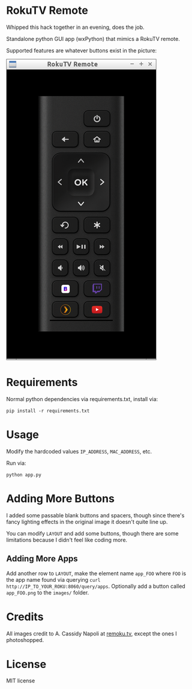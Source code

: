 # RokuTV Remote
Whipped this hack together in an evening, does the job.

Standalone python GUI app (wxPython) that mimics a RokuTV remote.

Supported features are whatever buttons exist in the picture:

![Screenshot](/screenshot.png)

# Requirements

Normal python dependencies via requirements.txt, install via:

```
pip install -r requirements.txt
```

# Usage

Modify the hardcoded values `IP_ADDRESS`, `MAC_ADDRESS`, etc.

Run via:

```
python app.py
```

# Adding More Buttons

I added some passable blank buttons and spacers, though since there's fancy
lighting effects in the original image it doesn't quite line up.

You can modify `LAYOUT` and add some buttons, though there are some limitations
because I didn't feel like coding more.

## Adding More Apps

Add another row to `LAYOUT`, make the element name `app_FOO` where `FOO` is the
app name found via querying `curl http://IP_TO_YOUR_ROKU:8060/query/apps`.
Optionally add a button called `app_FOO.png` to the `images/` folder.

# Credits

All images credit to A. Cassidy Napoli at [remoku.tv](remoku.tv), except the ones I
photoshopped.

# License

MIT license
